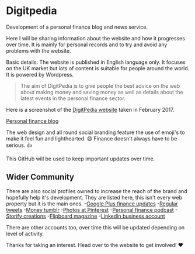 # Digitpedia
Development of a personal finance blog and news service.

Here I will be sharing information about the website and how it progresses over time. It is mainly for personal records and to try and avoid any problems with the website.

Basic details: The website is published in English language only. It focuses on the UK market but lots of content is suitable for people around the world. It is powered by Wordpress.

> The aim of DigitPedia is to give people the best advice on the web about making money and saving money as well as details about the latest events in the personal finance sector.

Here is a screenshot of the [DigitPedia website](https://www.digitpedia.com/) taken in February 2017.

[Personal finance blog](https://github.com/digitpedia/digitpedia/blob/master/digitpedia-screenshot.png)

The web design and all round social branding feature the use of emoji's to make it feel fun and lighthearted. :smile: Finance doesn't always have to be serious. :thumbsup:

This GitHub will be used to keep important updates over time.

## Wider Community ##
There are also social profiles owned to increase the reach of the brand and hopefully help it's development. They are listed here, this isn't every web property but it is the main ones.
-[Google Plus finance updates](https://plus.google.com/+Digitpedia)
-[Regular tweets](https://twitter.com/digitpedia)
-[Money tumblr](http://digitpedia.tumblr.com/)
-[Photos at Pinterest](https://pinterest.com/digitpedia/)
-[Personal finance podcast](https://soundcloud.com/digitpedia-personal-finance)
-[Storify creations](https://storify.com/digitpedia)
-[Flipboard magazine](https://flipboard.com/@digitpedia/latest-from-the-world-of-personal-finance-oa1gvha7y)
-[Linkedin business account](https://www.linkedin.com/in/digitpedia/)

There are other accounts too, over time this will be updated depending on level of activity.

Thanks for taking an interest. Head over to the website to get involved! :heart:
